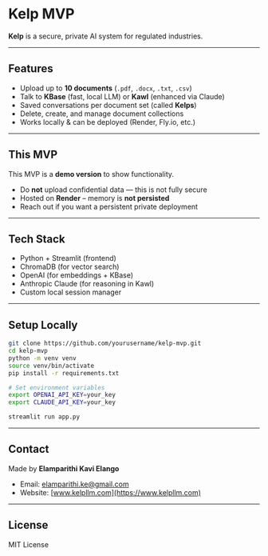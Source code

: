 # Kelp MVP

**Kelp** is a secure, private AI system for regulated industries.

---

##  Features

- Upload up to **10 documents** (`.pdf`, `.docx`, `.txt`, `.csv`)
- Talk to **KBase** (fast, local LLM) or **Kawl** (enhanced via Claude)
- Saved conversations per document set (called **Kelps**)
- Delete, create, and manage document collections
- Works locally & can be deployed (Render, Fly.io, etc.)

---

##  This MVP

This MVP is a **demo version** to show functionality.

-  Do **not** upload confidential data — this is not fully secure
- Hosted on **Render** – memory is **not persisted**
- Reach out if you want a persistent private deployment

---

## Tech Stack

- Python + Streamlit (frontend)
- ChromaDB (for vector search)
- OpenAI (for embeddings + KBase)
- Anthropic Claude (for reasoning in Kawl)
- Custom local session manager

---

##  Setup Locally

```bash
git clone https://github.com/yourusername/kelp-mvp.git
cd kelp-mvp
python -m venv venv
source venv/bin/activate
pip install -r requirements.txt

# Set environment variables
export OPENAI_API_KEY=your_key
export CLAUDE_API_KEY=your_key

streamlit run app.py
```

---

##  Contact

Made by **Elamparithi Kavi Elango**

- Email: [elamparithi.ke@gmail.com](mailto:elamparithi.ke@gmail.com)
- Website: [www.kelpllm.com](https://www.kelpllm.com)

---

##  License

MIT License
